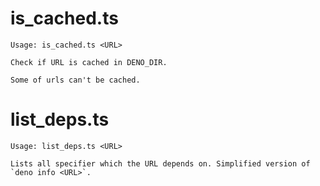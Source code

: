 # is_cached.ts

```
Usage: is_cached.ts <URL>

Check if URL is cached in DENO_DIR.

Some of urls can't be cached.
```

# list_deps.ts

```
Usage: list_deps.ts <URL>

Lists all specifier which the URL depends on. Simplified version of `deno info <URL>`.
```
